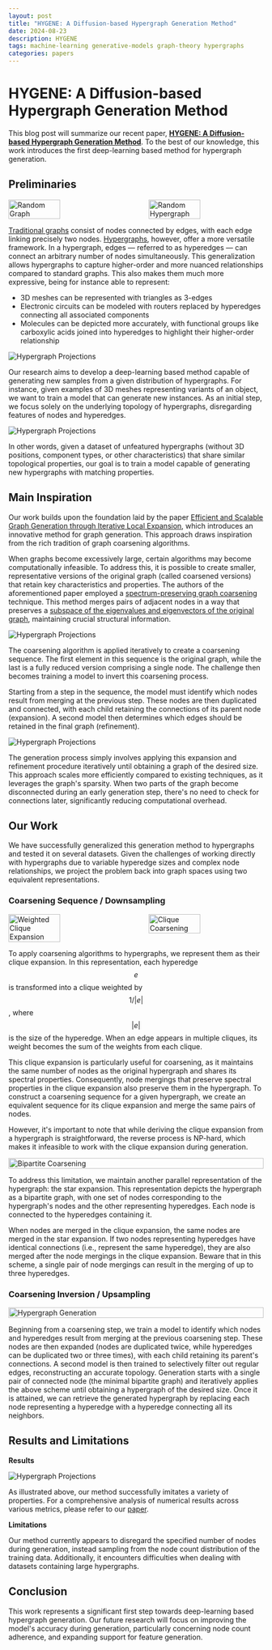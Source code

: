 ```yaml
---
layout: post
title: "HYGENE: A Diffusion-based Hypergraph Generation Method"
date: 2024-08-23
description: HYGENE
tags: machine-learning generative-models graph-theory hypergraphs
categories: papers
---
```


# HYGENE: A Diffusion-based Hypergraph Generation Method

This blog post will summarize our recent paper, [**HYGENE: A Diffusion-based Hypergraph Generation Method**](http://arxiv.org/abs/2408.16457). To the best of our knowledge, this work introduces the first deep-learning based method for hypergraph generation.

## Preliminaries

<div style="display: flex; justify-content: space-between;">
  <img src="assets/img/random_graph.png" alt="Random Graph" style="width: 45%; margin-right: 5%;">
  <img src="assets/img/random_hypergraph.png" alt="Random Hypergraph" style="width: 45%;">
</div>

[Traditional graphs](https://en.wikipedia.org/wiki/Graph) consist of nodes connected by edges, with each edge linking precisely two nodes. [Hypergraphs](https://en.wikipedia.org/wiki/Hypergraph), however, offer a more versatile framework. In a hypergraph, edges — referred to as hyperedges — can connect an arbitrary number of nodes simultaneously. This generalization allows hypergraphs to capture higher-order and more nuanced relationships compared to standard graphs. This also makes them much more expressive, being for instance able to represent:

- 3D meshes can be represented with triangles as 3-edges
- Electronic circuits can be modeled with routers replaced by hyperedges connecting all associated components
- Molecules can be depicted more accurately, with functional groups like carboxylic acids joined into hyperedges to highlight their higher-order relationship

![Hypergraph Projections](assets/img/hypergraph_useful_examples.png)

Our research aims to develop a deep-learning based method capable of generating new samples from a given distribution of hypergraphs. For instance, given examples of 3D meshes representing variants of an object, we want to train a model that can generate new instances. As an initial step, we focus solely on the underlying topology of hypergraphs, disregarding features of nodes and hyperedges.

![Hypergraph Projections](assets/img/training_samples_example.png)

In other words, given a dataset of unfeatured hypergraphs (without 3D positions, component types, or other characteristics) that share similar topological properties, our goal is to train a model capable of generating new hypergraphs with matching properties.

## Main Inspiration

Our work builds upon the foundation laid by the paper [Efficient and Scalable Graph Generation through Iterative Local Expansion](https://arxiv.org/abs/2312.11529), which introduces an innovative method for graph generation. This approach draws inspiration from the rich tradition of graph coarsening algorithms.

When graphs become excessively large, certain algorithms may become computationally infeasible. To address this, it is possible to create smaller, representative versions of the original graph (called coarsened versions) that retain key characteristics and properties. The authors of the aforementioned paper employed a [spectrum-preserving graph coarsening](https://arxiv.org/abs/1808.10650) technique. This method merges pairs of adjacent nodes in a way that preserves a [subspace of the eigenvalues and eigenvectors of the original graph](https://en.wikipedia.org/wiki/Spectral_graph_theory), maintaining crucial structural information.

![Hypergraph Projections](assets/img/coarsening_example.png)

The coarsening algorithm is applied iteratively to create a coarsening sequence. The first element in this sequence is the original graph, while the last is a fully reduced version comprising a single node. The challenge then becomes training a model to invert this coarsening process.

Starting from a step in the sequence, the model must identify which nodes result from merging at the previous step. These nodes are then duplicated and connected, with each child retaining the connections of its parent node (expansion). A second model then determines which edges should be retained in the final graph (refinement).

![Hypergraph Projections](assets/img/generation_example.png)

The generation process simply involves applying this expansion and refinement procedure iteratively until obtaining a graph of the desired size. This approach scales more efficiently compared to existing techniques, as it leverages the graph's sparsity. When two parts of the graph become disconnected during an early generation step, there's no need to check for connections later, significantly reducing computational overhead.

## Our Work

We have successfully generalized this generation method to hypergraphs and tested it on several datasets. Given the challenges of working directly with hypergraphs due to variable hyperedge sizes and complex node relationships, we project the problem back into graph spaces using two equivalent representations.

### Coarsening Sequence / Downsampling

<div style="display: flex; justify-content: space-between;">
  <img src="assets/img/clique_expansion.png" alt="Weighted Clique Expansion" style="width: 45%; margin-right: 5%;">
  <img src="assets/img/clique_coarsening.png" alt="Clique Coarsening" style="width: 45%;">
</div>

To apply coarsening algorithms to hypergraphs, we represent them as their clique expansion. In this representation, each hyperedge $$e$$ is transformed into a clique weighted by $$ 1/|e| $$, where $$ |e| $$ is the size of the hyperedge. When an edge appears in multiple cliques, its weight becomes the sum of the weights from each clique.

This clique expansion is particularly useful for coarsening, as it maintains the same number of nodes as the original hypergraph and shares its spectral properties. Consequently, node mergings that preserve spectral properties in the clique expansion also preserve them in the hypergraph. To construct a coarsening sequence for a given hypergraph, we create an equivalent sequence for its clique expansion and merge the same pairs of nodes.

However, it's important to note that while deriving the clique expansion from a hypergraph is straightforward, the reverse process is NP-hard, which makes it infeasible to work with the clique expansion during generation.

<div style="display: flex; justify-content: space-between;">
  <img src="assets/img/bipartite_coarsening.png" alt="Bipartite Coarsening" style="width: 100%;">
</div>

To address this limitation, we maintain another parallel representation of the hypergraph: the star expansion. This representation depicts the hypergraph as a bipartite graph, with one set of nodes corresponding to the hypergraph's nodes and the other representing hyperedges. Each node is connected to the hyperedges containing it.

When nodes are merged in the clique expansion, the same nodes are merged in the star expansion. If two nodes representing hyperedges have identical connections (i.e., represent the same hyperedge), they are also merged after the node mergings in the clique expansion. Beware that in this scheme, a single pair of node mergings can result in the merging of up to three hyperedges.

### Coarsening Inversion / Upsampling

<div style="display: flex; justify-content: space-between;">
  <img src="assets/img/hypergraph_generation.png" alt="Hypergraph Generation" style="width: 100%;">
</div>

Beginning from a coarsening step, we train a model to identify which nodes and hyperedges result from merging at the previous coarsening step. These nodes are then expanded (nodes are duplicated twice, while hyperedges can be duplicated two or three times), with each child retaining its parent's connections. A second model is then trained to selectively filter out regular edges, reconstructing an accurate topology. Generation starts with a single pair of connected node (the minimal bipartite graph) and iteratively applies the above scheme until obtaining a hypergraph of the desired size. Once it is attained, we can retrieve the generated hypergraph by replacing each node representing a hyperedge with a hyperedge connecting all its neighbors.

## Results and Limitations

**Results**

![Hypergraph Projections](assets/img/results.png)

As illustrated above, our method successfully imitates a variety of properties. For a comprehensive analysis of numerical results across various metrics, please refer to our [paper](http://arxiv.org/abs/2408.16457).

**Limitations**

Our method currently appears to disregard the specified number of nodes during generation, instead sampling from the node count distribution of the training data. Additionally, it encounters difficulties when dealing with datasets containing large hypergraphs.

## Conclusion

This work represents a significant first step towards deep-learning based hypergraph generation. Our future research will focus on improving the model's accuracy during generation, particularly concerning node count adherence, and expanding support for feature generation.
